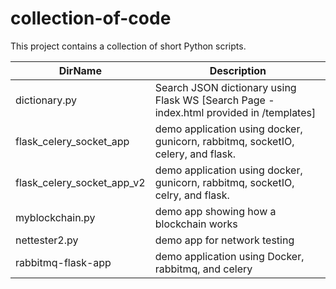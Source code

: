 # collection-of-code
This project contains a collection of short Python scripts. 

DirName      | Description
------------- | -------------  
dictionary.py  | Search JSON dictionary using Flask WS [Search Page - index.html provided in /templates]
flask_celery_socket_app | demo application using docker, gunicorn, rabbitmq, socketIO, celery, and flask.
flask_celery_socket_app_v2 | demo application using docker, gunicorn, rabbitmq, socketIO, celry, and flask.
myblockchain.py | demo app showing how a blockchain works
nettester2.py | demo app for network testing
rabbitmq-flask-app | demo application using Docker, rabbitmq, and celery

